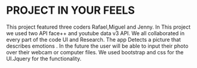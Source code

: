 # PROJECT IN YOUR FEELS
 
This project featured three coders Rafael,Miguel and Jenny.
In This project we used two API face++ and youtube data v3 API.
We all collaborated in every part of the code UI and Research.
The app Detects a picture that describes emotions . In the future the user will be able to input their photo over their webcam or computer files. We used bootstrap and css for the UI.Jquery for the functionality.

